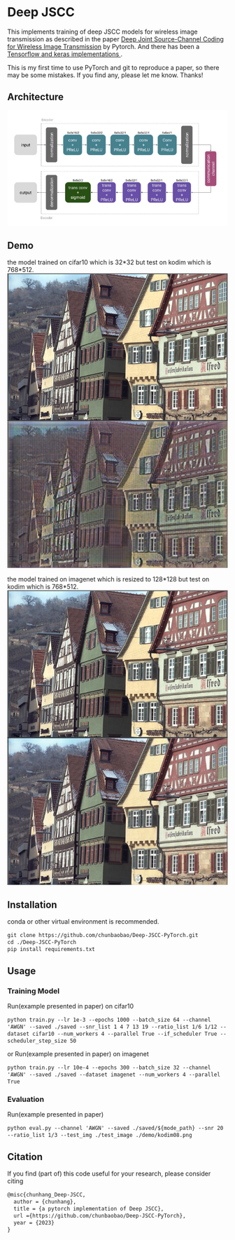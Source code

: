 # Deep JSCC
This implements training of deep JSCC models for wireless image transmission as described in the paper [Deep Joint Source-Channel Coding for Wireless Image Transmission](https://ieeexplore.ieee.org/abstract/document/8723589) by Pytorch. And there has been a [Tensorflow and keras implementations ](https://github.com/irdanish11/DJSCC-for-Wireless-Image-Transmission).

This is my first time to use PyTorch and git to reproduce a paper, so there may be some mistakes. If you find any, please let me know. Thanks!
## Architecture

![architecture](./demo/arc.png)

## Demo

the model trained on cifar10 which is 32\*32 but test on kodim which is 768\*512.
![demo1](./run/cifar10_3000_0.33_100.00_256_40.pth_kodim08.png)

the model trained on imagenet which is resized to 128\*128 but test on kodim which is 768\*512.
![demo2](./run/imagenet_10_0.33_200.00_32_19.pth_kodim08.png)


## Installation
conda or other virtual environment is recommended.

```
git clone https://github.com/chunbaobao/Deep-JSCC-PyTorch.git
cd ./Deep-JSCC-PyTorch
pip install requirements.txt
```

## Usage
### Training Model
Run(example presented in paper) on cifar10

```
python train.py --lr 1e-3 --epochs 1000 --batch_size 64 --channel 'AWGN' --saved ./saved --snr_list 1 4 7 13 19 --ratio_list 1/6 1/12 --dataset cifar10 --num_workers 4 --parallel True --if_scheduler True --scheduler_step_size 50
```
or Run(example presented in paper) on imagenet

```
python train.py --lr 10e-4 --epochs 300 --batch_size 32 --channel 'AWGN' --saved ./saved --dataset imagenet --num_workers 4 --parallel True
```
### Evaluation
Run(example presented in paper)
```
python eval.py --channel 'AWGN' --saved ./saved/${mode_path} --snr 20 --ratio_list 1/3 --test_img ./test_image ./demo/kodim08.png
```


## Citation
If you find (part of) this code useful for your research, please consider citing
```
@misc{chunhang_Deep-JSCC,
  author = {chunhang},
  title = {a pytorch implementation of Deep JSCC},
  url ={https://github.com/chunbaobao/Deep-JSCC-PyTorch},
  year = {2023}
}

